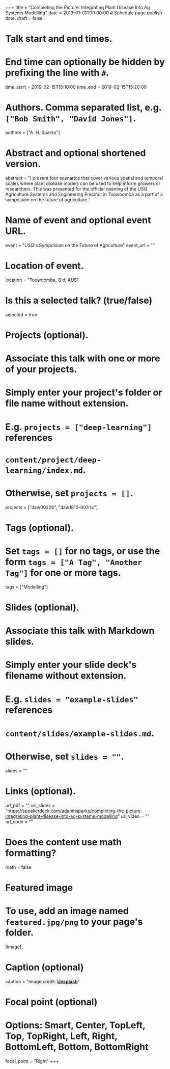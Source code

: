 +++
title = "Completing the Picture: Integrating Plant Disease Into Ag Systems Modelling"
date = 2019-01-01T00:00:00  # Schedule page publish date.
draft = false

# Talk start and end times.
#   End time can optionally be hidden by prefixing the line with `#`.
time_start = 2019-02-15T15:10:00
time_end = 2019-02-15T15:20:00

# Authors. Comma separated list, e.g. `["Bob Smith", "David Jones"]`.
authors = ["A. H. Sparks"]

# Abstract and optional shortened version.
abstract = "I present four scenarios that cover various spatial and temporal scales where plant disease models can be used to help inform growers or researchers. This was presented for the official opening of the USQ Agriculture Systems and Engineering Precinct in Toowoomba as a part of a symposium on the future of agriculture."

# Name of event and optional event URL.
event = "USQ's Symposium on the Future of Agriculture"
event_url = ""

# Location of event.
location = "Toowoomba, Qld, AUS"

# Is this a selected talk? (true/false)
selected = true

# Projects (optional).
#   Associate this talk with one or more of your projects.
#   Simply enter your project's folder or file name without extension.
#   E.g. `projects = ["deep-learning"]` references 
#   `content/project/deep-learning/index.md`.
#   Otherwise, set `projects = []`.
projects = ["daw00228", "daw1810-007rtx"]

# Tags (optional).
#   Set `tags = []` for no tags, or use the form `tags = ["A Tag", "Another Tag"]` for one or more tags.
tags = ["Modelling"]

# Slides (optional).
#   Associate this talk with Markdown slides.
#   Simply enter your slide deck's filename without extension.
#   E.g. `slides = "example-slides"` references 
#   `content/slides/example-slides.md`.
#   Otherwise, set `slides = ""`.
slides = ""

# Links (optional).
url_pdf = ""
url_slides = "https://speakerdeck.com/adamhsparks/completing-the-picture-integrating-plant-disease-into-ag-systems-modelling"
url_video = ""
url_code = ""

# Does the content use math formatting?
math = false

# Featured image
# To use, add an image named `featured.jpg/png` to your page's folder. 
[image]
  # Caption (optional)
  caption = "Image credit: [**Unsplash**](https://unsplash.com/photos/bzdhc5b3Bxs)"

  # Focal point (optional)
  # Options: Smart, Center, TopLeft, Top, TopRight, Left, Right, BottomLeft, Bottom, BottomRight
  focal_point = "Right"
+++
